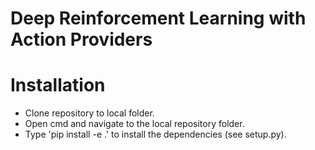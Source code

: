 # Deep Reinforcement Learning with Action Providers

# Installation
* Clone repository to local folder.
* Open cmd and navigate to the local repository folder.
* Type 'pip install -e .' to install the dependencies (see setup.py).
